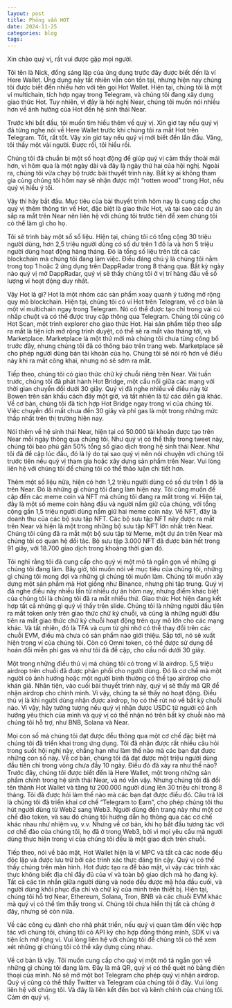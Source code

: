 ```yaml
---
layout: post
title: Phỏng vấn HOT
date: 2024-11-25
categories: blog
tags:
---
```


Xin chào quý vị, rất vui được gặp mọi người.

Tôi tên là Nick, đồng sáng lập của ứng dụng trước đây được biết đến là ví Here Wallet. Ứng dụng này tất nhiên vẫn còn tồn tại, nhưng hiện nay chúng tôi được biết đến nhiều hơn với tên gọi Hot Wallet. Hiện tại, chúng tôi là một ví multichain, tích hợp ngay trong Telegram, và chúng tôi đang xây dựng giao thức Hot. Tuy nhiên, vì đây là hội nghị Near, chúng tôi muốn nói nhiều hơn về ảnh hưởng của Hot đến hệ sinh thái Near.

Trước khi bắt đầu, tôi muốn tìm hiểu thêm về quý vị. Xin giơ tay nếu quý vị đã từng nghe nói về Here Wallet trước khi chúng tôi ra mắt Hot trên Telegram. Tốt, rất tốt. Vậy xin giơ tay nếu quý vị mới biết đến lần đầu. Vâng, tôi thấy một vài người. Được rồi, tôi hiểu rồi.

Chúng tôi đã chuẩn bị một số hoạt động để giúp quý vị cảm thấy thoải mái hơn, vì hôm qua là một ngày dài và đây là ngày thứ hai của hội nghị. Ngoài ra, chúng tôi vừa chạy bộ trước bài thuyết trình này. Bất kỳ ai không tham gia cùng chúng tôi hôm nay sẽ nhận được một “rotten wood” trong Hot, nếu quý vị hiểu ý tôi.

Vậy thì hãy bắt đầu. Mục tiêu của bài thuyết trình hôm nay là cung cấp cho quý vị thêm thông tin về Hot, đặc biệt là giao thức Hot, và tại sao các dự án sắp ra mắt trên Near nên liên hệ với chúng tôi trước tiên để xem chúng tôi có thể làm gì cho họ.

Tôi sẽ trình bày một số số liệu. Hiện tại, chúng tôi có tổng cộng 30 triệu người dùng, hơn 2,5 triệu người dùng có số dư trên 1 đô la và hơn 5 triệu người dùng hoạt động hàng tháng. Đó là tổng số liệu trên tất cả các blockchain mà chúng tôi đang làm việc. Điều đáng chú ý là chúng tôi nằm trong top 1 hoặc 2 ứng dụng trên DappRadar trong 8 tháng qua. Bất kỳ ngày nào quý vị mở DappRadar, quý vị sẽ thấy chúng tôi ở vị trí hàng đầu về số lượng ví hoạt động duy nhất.

Vậy Hot là gì? Hot là một nhóm các sản phẩm xoay quanh ý tưởng mở rộng quy mô blockchain. Hiện tại, chúng tôi có ví Hot trên Telegram, về cơ bản là một ví multichain ngay trong Telegram. Nó có thể được tạo chỉ trong vài cú nhấp chuột và có thể được truy cập thông qua Telegram. Chúng tôi cũng có Hot Scan, một trình explorer cho giao thức Hot. Hai sản phẩm tiếp theo sắp ra mắt là tiện ích mở rộng trình duyệt, có thể sẽ ra mắt vào tháng tới, và Marketplace. Marketplace là một thứ mới mà chúng tôi chưa từng công bố trước đây, nhưng chúng tôi đã có thông báo trên trang web. Marketplace sẽ cho phép người dùng bán tài khoản của họ. Chúng tôi sẽ nói rõ hơn về điều này khi ra mắt công khai, nhưng nó sẽ sớm ra mắt.

Tiếp theo, chúng tôi có giao thức chữ ký chuỗi riêng trên Near. Vài tuần trước, chúng tôi đã phát hành Hot Bridge, một cầu nối giữa các mạng với thời gian chuyển đổi dưới 30 giây. Quý vị đã nghe nhiều về điều này từ Bowen trên sân khấu cách đây một giờ, và tất nhiên là từ các diễn giả khác. Về cơ bản, chúng tôi đã tích hợp Hot Bridge ngay trong ví của chúng tôi. Việc chuyển đổi mất chưa đến 30 giây và phí gas là một trong những mức thấp nhất trên thị trường hiện nay.

Nói thêm về hệ sinh thái Near, hiện tại có 50.000 tài khoản được tạo trên Near mỗi ngày thông qua chúng tôi. Như quý vị có thể thấy trong tweet này, chúng tôi bao phủ gần 50% tổng số giao dịch trong hệ sinh thái Near. Như tôi đã đề cập lúc đầu, đó là lý do tại sao quý vị nên nói chuyện với chúng tôi trước tiên nếu quý vị tham gia hoặc xây dựng sản phẩm trên Near. Vui lòng liên hệ với chúng tôi để chúng tôi có thể thảo luận chi tiết hơn.

Thêm một số liệu nữa, hiện có hơn 1,2 triệu người dùng có số dư trên 1 đô la trên Near. Đó là những gì chúng tôi đang làm hiện nay. Tôi cũng muốn đề cập đến các meme coin và NFT mà chúng tôi đang ra mắt trong ví. Hiện tại, đây là một số meme coin hàng đầu và người nắm giữ của chúng, với tổng cộng gần 1,5 triệu người dùng nắm giữ hai meme coin này. Về NFT, đây là doanh thu của các bộ sưu tập NFT. Các bộ sưu tập NFT này được ra mắt trên Near và hiện là một trong những bộ sưu tập NFT lớn nhất trên Near. Chúng tôi cũng đã ra mắt một bộ sưu tập từ Meme, một dự án trên Near mà chúng tôi có quan hệ đối tác. Bộ sưu tập 3.000 NFT đã được bán hết trong 91 giây, với 18.700 giao dịch trong khoảng thời gian đó.

Tôi nghĩ rằng tôi đã cung cấp cho quý vị một mô tả ngắn gọn về những gì chúng tôi đang làm. Bây giờ, tôi muốn nói về mục tiêu của chúng tôi, những gì chúng tôi mong đợi và những gì chúng tôi muốn làm. Chúng tôi muốn xây dựng một sản phẩm mà Hot giống như Binance, nhưng phi tập trung. Quý vị đã nghe điều này nhiều lần từ nhiều dự án hôm nay, nhưng điểm khác biệt của chúng tôi là chúng tôi đã ra mắt nhiều thứ. Giao thức Hot hiện đang kết hợp tất cả những gì quý vị thấy trên slide. Chúng tôi là những người đầu tiên ra mắt token only trên giao thức chữ ký chuỗi, và cũng là những người đầu tiên ra mắt giao thức chữ ký chuỗi hoạt động trên quy mô lớn cho các mạng khác. Và tất nhiên, đó là TFA và cụm từ ghi nhớ có thể thay đổi trên các chuỗi EVM, điều mà chưa có sản phẩm nào giới thiệu. Sắp tới, nó sẽ xuất hiện trong ví của chúng tôi. Còn có Omni token, có thể được sử dụng để hoán đổi miễn phí gas và như tôi đã đề cập, cho cầu nối dưới 30 giây.

Một trong những điều thú vị mà chúng tôi có trong ví là airdrop. 5,5 triệu airdrop trên chuỗi đã được phân phối cho người dùng. Đó là cơ chế mà một người có ảnh hưởng hoặc một người bình thường có thể tạo airdrop cho khán giả. Nhân tiện, vào cuối bài thuyết trình này, quý vị sẽ thấy mã QR để nhận airdrop cho chính mình. Vì vậy, chúng ta sẽ thấy nó hoạt động. Điều thú vị là khi người dùng nhận được airdrop, họ có thể rút nó về bất kỳ chuỗi nào. Vì vậy, hãy tưởng tượng nếu quý vị nhận được USDC từ người có ảnh hưởng yêu thích của mình và quý vị có thể nhận nó trên bất kỳ chuỗi nào mà chúng tôi hỗ trợ, như BNB, Solana và Near.

Mọi con số mà chúng tôi đạt được đều thông qua một cơ chế đặc biệt mà chúng tôi đã triển khai trong ứng dụng. Tôi đã nhận được rất nhiều câu hỏi trong suốt hội nghị này, chẳng hạn như làm thế nào mà các bạn đạt được những con số này. Về cơ bản, chúng tôi đã đạt được một triệu người dùng đầu tiên chỉ trong vòng chưa đầy 10 ngày. Điều đó đã xảy ra như thế nào? Trước đây, chúng tôi được biết đến là Here Wallet, một trong những sản phẩm chính trong hệ sinh thái Near, và nó vẫn vậy. Nhưng chúng tôi đã đổi tên thành Hot Wallet và tăng từ 200.000 người dùng lên 30 triệu chỉ trong 8 tháng. Tôi đã được hỏi làm thế nào mà các bạn đạt được điều đó. Câu trả lời là chúng tôi đã triển khai cơ chế “Telegram to Earn”, cho phép chúng tôi thu hút người dùng từ Web2 sang Web3. Người dùng đến trang này như một cơ chế đào token, và sau đó chúng tôi hướng dẫn họ thông qua các cơ chế khác nhau như nhiệm vụ, v.v. Nhưng về cơ bản, khi họ bắt đầu tương tác với cơ chế đào của chúng tôi, họ đã ở trong Web3, bởi vì mọi yêu cầu mà người dùng thực hiện trong ví của chúng tôi đều là một giao dịch trên chuỗi.

Tiếp theo, nói về bảo mật, Hot Wallet hiện là ví MPC và tất cả các node đều độc lập và được lưu trữ bởi các trình xác thực đáng tin cậy. Quý vị có thể thấy chúng trên màn hình. Hot được tạo ra để bảo mật, vì vậy các trình xác thực không biết địa chỉ đầy đủ của ví và toàn bộ giao dịch mà họ đang ký. Tất cả các tin nhắn giữa người dùng và node đều được mã hóa đầu cuối, và người dùng khôi phục địa chỉ và chữ ký của mình trên thiết bị. Hiện tại, chúng tôi hỗ trợ Near, Ethereum, Solana, Tron, BNB và các chuỗi EVM khác mà quý vị có thể tìm thấy trong ví. Chúng tôi chưa hiển thị tất cả chúng ở đây, nhưng sẽ còn nữa.

Về các công cụ dành cho nhà phát triển, nếu quý vị quan tâm đến việc hợp tác với chúng tôi, chúng tôi có API ký cho hợp đồng thông minh, SDK ví và tiện ích mở rộng ví. Vui lòng liên hệ với chúng tôi để chúng tôi có thể xem xét những gì chúng tôi có thể xây dựng cùng nhau.

Về cơ bản là vậy. Tôi muốn cung cấp cho quý vị một mô tả ngắn gọn về những gì chúng tôi đang làm. Đây là mã QR, quý vị có thể quét nó bằng điện thoại của mình. Nó sẽ mở một bot Telegram cho phép quý vị nhận airdrop. Quý vị cũng có thể thấy Twitter và Telegram của chúng tôi ở đây. Vui lòng liên hệ với chúng tôi. Và đây là liên kết đến bot và kênh chính của chúng tôi. Cảm ơn quý vị.
